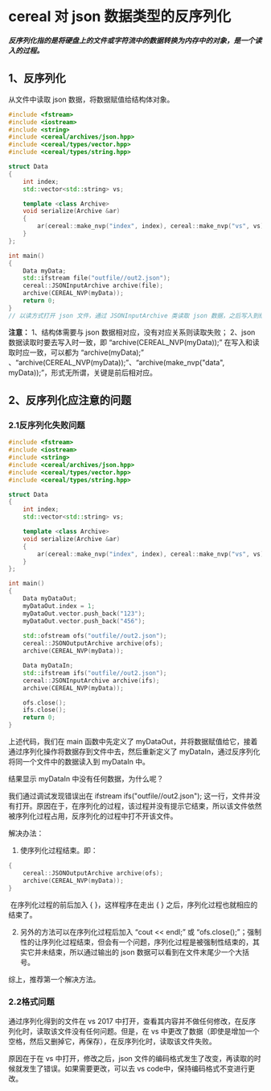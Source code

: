 # cereal 对 json 数据类型的反序列化

**_反序列化指的是将硬盘上的文件或字符流中的数据转换为内存中的对象，是一个读入的过程。_**

## 1、反序列化
从文件中读取 json 数据，将数据赋值给结构体对象。
```cpp
#include <fstream>
#include <iostream>
#include <string>
#include <cereal/archives/json.hpp>
#include <cereal/types/vector.hpp>
#include <cereal/types/string.hpp>

struct Data 
{
	int index;
	std::vector<std::string> vs;

	template <class Archive>
	void serialize(Archive &ar)
	{
		ar(cereal::make_nvp("index", index), cereal::make_nvp("vs", vs));
	}
};

int main() 
{
	Data myData;
	std::ifstream file("outfile//out2.json");
	cereal::JSONInputArchive archive(file);
	archive(CEREAL_NVP(myData));
	return 0;
}
// 以读方式打开 json 文件，通过 JSONInputArchive 类读取 json 数据，之后写入到结构体中。
```
**注意：**
1、结构体需要与 json 数据相对应，没有对应关系则读取失败；
2、json 数据读取时要去写入时一致，即 “archive(CEREAL_NVP(myData));” 在写入和读取时应一致，可以都为 “archive(myData);” 、“archive(CEREAL_NVP(myData));”、“archive(make_nvp("data", myData));”，形式无所谓，关键是前后相对应。

## 2、反序列化应注意的问题
### 2.1反序列化失败问题
```cpp
#include <fstream>
#include <iostream>
#include <string>
#include <cereal/archives/json.hpp>
#include <cereal/types/vector.hpp>
#include <cereal/types/string.hpp>

struct Data 
{
	int index;
	std::vector<std::string> vs;

	template <class Archive>
	void serialize(Archive &ar)
	{
		ar(cereal::make_nvp("index", index), cereal::make_nvp("vs", vs));
	}
};

int main() 
{
	Data myDataOut;
	myDataOut.index = 1;
	myDataOut.vector.push_back("123");
	myDataOut.vector.push_back("456");
    
	std::ofstream ofs("outfile//out2.json");
	cereal::JSONOutputArchive archive(ofs);
	archive(CEREAL_NVP(myData));

	Data myDataIn;
	std::ifstream ifs("outfile//out2.json");
	cereal::JSONInputArchive archive(ifs);
	archive(CEREAL_NVP(myData));

	ofs.close();
	ifs.close();
	return 0;
}
```
上述代码，我们在 main 函数中先定义了 myDataOut，并将数据赋值给它，接着通过序列化操作将数据存到文件中去，然后重新定义了 myDataIn，通过反序列化将同一个文件中的数据读入到 myDataIn 中。

结果显示 myDataIn 中没有任何数据，为什么呢？

我们通过调试发现错误出在 ifstream ifs("outfile//out2.json"); 这一行，文件并没有打开。原因在于，在序列化的过程，该过程并没有提示它结束，所以该文件依然被序列化过程占用，反序列化的过程中打不开该文件。

解决办法：

1. 使序列化过程结束。即：

```cpp
{
	cereal::JSONOutputArchive archive(ofs);
    archive(CEREAL_NVP(myData));
}
```
​		在序列化过程的前后加入 { }，这样程序在走出 { } 之后，序列化过程也就相应的结束了。

2. 另外的方法可以在序列化过程后加入 “cout << endl;” 或 “ofs.close();”；强制性的让序列化过程结束，但会有一个问题，序列化过程是被强制性结束的，其实它并未结束，所以通过输出的 json 数据可以看到在文件末尾少一个大括号。

综上，推荐第一个解决方法。

### 2.2格式问题
通过序列化得到的文件在 vs 2017 中打开，查看其内容并不做任何修改，在反序列化时，读取该文件没有任何问题。但是，在 vs 中更改了数据（即使是增加一个空格，然后又删掉它，再保存），在反序列化时，读取该文件失败。

原因在于在 vs 中打开，修改之后，json 文件的编码格式发生了改变，再读取的时候就发生了错误。如果需要更改，可以去 vs code中，保持编码格式不变进行更改。
